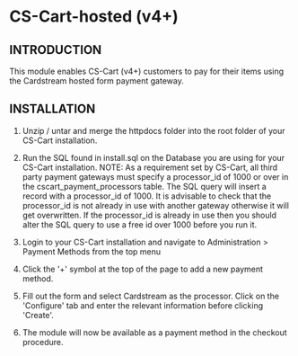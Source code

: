 CS-Cart-hosted (v4+)
====================

INTRODUCTION
------------

This module enables CS-Cart (v4+) customers to pay for their items using the Cardstream hosted
form payment gateway.

INSTALLATION
------------

 1. Unzip / untar and merge the httpdocs folder into the root folder of your CS-Cart installation.

 2. Run the SQL found in install.sql on the Database you are using for your CS-Cart installation.
 	NOTE: As a requirement set by CS-Cart, all third party payment gateways must specify a processor_id 
 	of 1000 or over in the cscart_payment_processors table. The SQL query will insert a record with a 
 	processor_id of 1000. It is advisable to check that the processor_id is not already in use with 
 	another gateway otherwise it will get overwritten. If the processor_id is already in use then
 	you should alter the SQL query to use a free id over 1000 before you run it.

 3. Login to your CS-Cart installation and navigate to Administration > Payment Methods from the 
 	top menu
 
 4. Click the '+' symbol at the top of the page to add a new payment method.
 
 5. Fill out the form and select Cardstream as the processor. Click on the 'Configure' tab and 
 	enter the relevant information before clicking 'Create'.
 
 6. The module will now be available as a payment method in the checkout procedure.